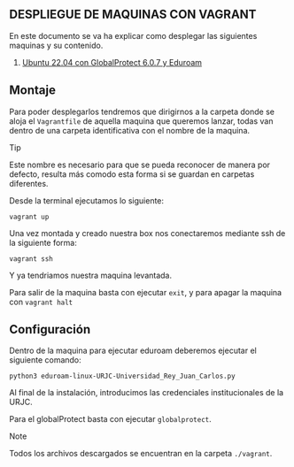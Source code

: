 DESPLIEGUE DE MAQUINAS CON VAGRANT
----
En este documento se va ha explicar como desplegar las siguientes maquinas y su contenido.

1. [Ubuntu 22.04 con GlobalProtect 6.0.7 y Eduroam](./Vagrantfile)

Montaje
---

Para poder desplegarlos tendremos que dirigirnos a la carpeta donde se aloja el ```Vagrantfile``` de aquella maquina que queremos lanzar, todas van dentro de una carpeta identificativa con el nombre de la maquina.

>[!TIP]
> Este nombre es necesario para que se pueda reconocer de manera por defecto, resulta más comodo esta forma si se guardan en carpetas diferentes.

Desde la terminal ejecutamos lo siguiente:

```
vagrant up
```
Una vez montada y creado nuestra box nos conectaremos mediante ssh de la siguiente forma:

```
vagrant ssh
```
Y ya tendriamos nuestra maquina levantada.

Para salir de la maquina basta con ejecutar ```exit```, y para apagar la maquina con ```vagrant halt```

Configuración
--
Dentro de la maquina para ejecutar eduroam deberemos ejecutar el siguiente comando:
```
python3 eduroam-linux-URJC-Universidad_Rey_Juan_Carlos.py
```
Al final de la instalación, introducimos las credenciales institucionales de la URJC.

Para el globalProtect basta con ejecutar ```globalprotect```.

>[!NOTE]
> Todos los archivos descargados se encuentran en la carpeta ```./vagrant```.
